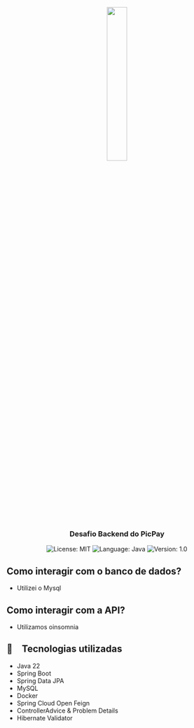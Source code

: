 <p align="center" width="100%">
    <img width="30%" src="https://github.com/buildrun-tech/buildrun-desafio-backend-picpay/blob/main/images/picpay-logo.jpg"> 
</p>


<h3 align="center">
  Desafio Backend do PicPay
</h3>

<p align="center">

  <img alt="License: MIT" src="https://img.shields.io/badge/license-MIT-%2304D361">
  <img alt="Language: Java" src="https://img.shields.io/badge/language-java-green">
  <img alt="Version: 1.0" src="https://img.shields.io/badge/version-1.0-yellowgreen">

</p>

## Como interagir com o banco de dados?
- Utilizei o Mysql

## Como interagir com a API?
- Utilizamos oinsomnia
## :rocket: Tecnologias utilizadas

* Java 22
* Spring Boot
* Spring Data JPA
* MySQL
* Docker
* Spring Cloud Open Feign
* ControllerAdvice & Problem Details
* Hibernate Validator

